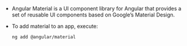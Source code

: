 - Angular Material is a UI component library for Angular that provides a set of reusable UI components based on Google’s Material Design. 

- To add material to an app, execute:

  ```bash
  ng add @angular/material
  ```
